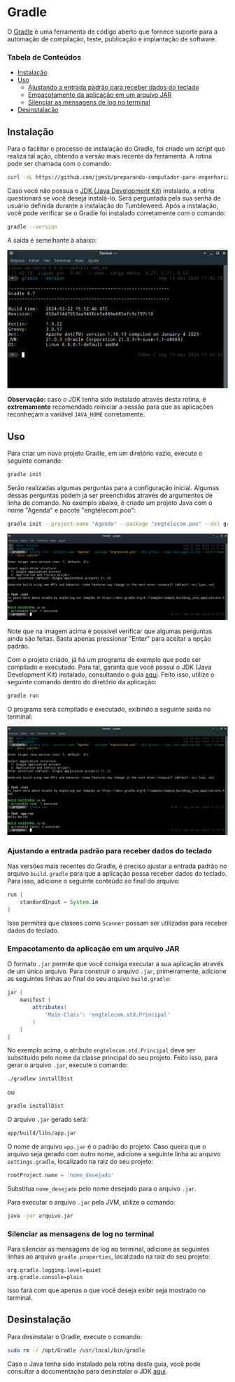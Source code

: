 # Gradle

O [Gradle](https://gradle.org/) é uma ferramenta de código aberto que fornece suporte para a automação de compilação, teste, publicação e implantação de software.

### Tabela de Conteúdos

- [Instalação](#instalação)
- [Uso](#uso)
    - [Ajustando a entrada padrão para receber dados do teclado](#ajustando-a-entrada-padrão-para-receber-dados-do-teclado)
    - [Empacotamento da aplicação em um arquivo JAR](#empacotamento-da-aplicação-em-um-arquivo-jar)
    - [Silenciar as mensagens de log no terminal](#silenciar-as-mensagens-de-log-no-terminal)
- [Desinstalação](#desinstalação)

## Instalação

Para o facilitar o processo de instalação do Gradle, foi criado um *script* que realiza tal ação, obtendo a versão mais recente da ferramenta. A rotina pode ser chamada com o comando:

```bash
curl -sL https://github.com/jpmsb/preparando-computador-para-engenharia-de-tele/raw/main/scripts-auxiliares/instalar-gradle | bash
```

Caso você não possua o [JDK (Java Development Kit)]((JDK-21.md)) instalado, a rotina questionará se você deseja instalá-lo. Será perguntada pela sua senha de usuário definida durante a instalação do Tumbleweed. Após a instalação, você pode verificar se o Gradle foi instalado corretamente com o comando:

```bash
gradle --version
```

A saída é semelhante à abaixo:

![](imagens/gradle_version.png)

**Observação:** caso o JDK tenha sido instalado através desta rotina, é **extremamente** recomendado reiniciar a sessão para que as aplicações reconheçam a variável `JAVA_HOME` corretamente.

## Uso

Para criar um novo projeto Gradle, em um diretório vazio, execute o seguinte comando:

```bash
gradle init
```

Serão realizadas algumas perguntas para a configuração inicial. Algumas dessas perguntas podem já ser preenchidas através de argumentos de linha de comando. No exemplo abaixo, é criado um projeto Java com o nome "Agenda" e pacote "engtelecom.poo":

```bash
gradle init --project-name "Agenda" --package "engtelecom.poo" --dsl groovy --type java-application --test-framework "junit-jupiter"
```

![](imagens/gradle_project_init_extra.png)

Note que na imagem acima é possível verificar que algumas perguntas ainda são feitas. Basta apenas pressionar "Enter" para aceitar a opção padrão.

Com o projeto criado, já há um programa de exemplo que pode ser compilado e executado. Para tal, garanta que você possui o JDK (Java Development Kit) instalado, consultando o guia [aqui](JDK-21.md). Feito isso, utilize o seguinte comando dentro do diretório da aplicação:

```bash
gradle run
```

O programa será compilado e executado, exibindo a seguinte saída no terminal:

![](imagens/gradle_project_init_run.png)

### Ajustando a entrada padrão para receber dados do teclado

Nas versões mais recentes do Gradle, é preciso ajustar a entrada padrão no arquivo `build.gradle` para que a aplicação possa receber dados do teclado. Para isso, adicione o seguinte conteúdo ao final do arquivo:

```groovy
run {
    standardInput = System.in
}
```

Isso permitirá que classes como `Scanner` possam ser utilizadas para receber dados do teclado.

### Empacotamento da aplicação em um arquivo JAR

O formato `.jar` permite que você consiga executar a sua aplicação através de um único arquivo. Para construir o arquivo `.jar`, primeiramente, adicione as seguintes linhas ao final do seu arquivo `build.gradle`:

```groovy
jar {
    manifest {
        attributes(
            'Main-Class': 'engtelecom.std.Principal'
        )
    }
}
```

No exemplo acima, o atributo `engtelecom.std.Principal` deve ser substituído pelo nome da classe principal do seu projeto. Feito isso, para gerar o arquivo `.jar`, execute o comando:

```bash
./gradlew installDist
```

ou

```bash
gradle installDist
```

O arquivo `.jar` gerado será:

```bash
app/build/libs/app.jar
```

O nome de arquivo `app.jar` é o padrão do projeto. Caso queira que o arquivo seja gerado com outro nome, adicione a seguinte linha ao arquivo `settings.gradle`, localizado na raiz do seu projeto:

```groovy
rootProject.name = 'nome_desejado'
```

Substitua `nome_desejado` pelo nome desejado para o arquivo `.jar`.

Para executar o arquivo `.jar` pela JVM, utilize o comando:

```bash
java -jar arquivo.jar
```

### Silenciar as mensagens de log no terminal

Para silenciar as mensagens de log no terminal, adicione as seguintes linhas ao arquivo `gradle.properties`, localizado na raiz do seu projeto:

```
org.gradle.logging.level=quiet
org.gradle.console=plain
```

Isso fará com que apenas o que você deseja exibir seja mostrado no terminal.

## Desinstalação

Para desinstalar o Gradle, execute o comando:

```bash
sudo rm -r /opt/Gradle /usr/local/bin/gradle
```

Caso o Java tenha sido instalado pela rotina deste guia, você pode consultar a documentação para desinstalar o JDK [aqui](JDK-21.md).